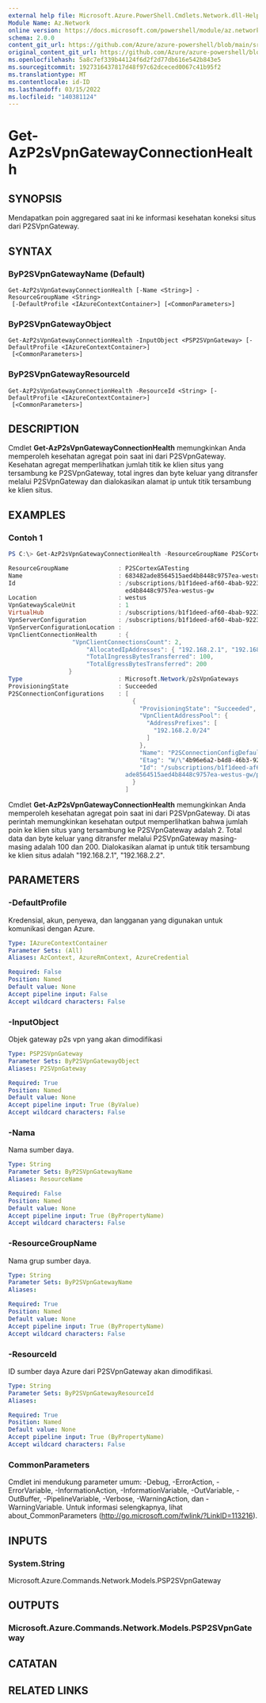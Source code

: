 ```yaml
---
external help file: Microsoft.Azure.PowerShell.Cmdlets.Network.dll-Help.xml
Module Name: Az.Network
online version: https://docs.microsoft.com/powershell/module/az.network/get-azp2svpngatewayconnectionhealth
schema: 2.0.0
content_git_url: https://github.com/Azure/azure-powershell/blob/main/src/Network/Network/help/Get-AzP2sVpnGatewayConnectionHealth.md
original_content_git_url: https://github.com/Azure/azure-powershell/blob/main/src/Network/Network/help/Get-AzP2sVpnGatewayConnectionHealth.md
ms.openlocfilehash: 5a8c7ef339b44124f6d2f2d77db616e542b843e5
ms.sourcegitcommit: 1927316437817d48f97c62dceced0067c41b95f2
ms.translationtype: MT
ms.contentlocale: id-ID
ms.lasthandoff: 03/15/2022
ms.locfileid: "140381124"
---
```

# Get-AzP2sVpnGatewayConnectionHealth

## SYNOPSIS
Mendapatkan poin aggregared saat ini ke informasi kesehatan koneksi situs dari P2SVpnGateway.

## SYNTAX

### ByP2SVpnGatewayName (Default)
```
Get-AzP2sVpnGatewayConnectionHealth [-Name <String>] -ResourceGroupName <String>
 [-DefaultProfile <IAzureContextContainer>] [<CommonParameters>]
```

### ByP2SVpnGatewayObject
```
Get-AzP2sVpnGatewayConnectionHealth -InputObject <PSP2SVpnGateway> [-DefaultProfile <IAzureContextContainer>]
 [<CommonParameters>]
```

### ByP2SVpnGatewayResourceId
```
Get-AzP2sVpnGatewayConnectionHealth -ResourceId <String> [-DefaultProfile <IAzureContextContainer>]
 [<CommonParameters>]
```

## DESCRIPTION
Cmdlet **Get-AzP2sVpnGatewayConnectionHealth** memungkinkan Anda memperoleh kesehatan agregat poin saat ini dari P2SVpnGateway. Kesehatan agregat memperlihatkan jumlah titik ke klien situs yang tersambung ke P2SVpnGateway, total ingres dan byte keluar yang ditransfer melalui P2SVpnGateway dan dialokasikan alamat ip untuk titik tersambung ke klien situs.

## EXAMPLES

### Contoh 1
```powershell
PS C:\> Get-AzP2sVpnGatewayConnectionHealth -ResourceGroupName P2SCortexGATesting -Name 683482ade8564515aed4b8448c9757ea-westus-gw

ResourceGroupName              : P2SCortexGATesting
Name                           : 683482ade8564515aed4b8448c9757ea-westus-gw
Id                             : /subscriptions/b1f1deed-af60-4bab-9223-65d340462e24/resourceGroups/P2SCortexGATesting/providers/Microsoft.Network/p2sVpnGateways/683482ade8564515a
                                 ed4b8448c9757ea-westus-gw
Location                       : westus
VpnGatewayScaleUnit            : 1
VirtualHub                     : /subscriptions/b1f1deed-af60-4bab-9223-65d340462e24/resourceGroups/P2SCortexGATesting/providers/Microsoft.Network/virtualHubs/WestUsVirtualHub
VpnServerConfiguration         : /subscriptions/b1f1deed-af60-4bab-9223-65d340462e24/resourceGroups/P2SCortexGATesting/providers/Microsoft.Network/vpnServerConfigurations/WestUsConfig
VpnServerConfigurationLocation :
VpnClientConnectionHealth      : { 
                  "VpnClientConnectionsCount": 2,
                      "AllocatedIpAddresses": { "192.168.2.1", "192.168.2.2" },
                      "TotalIngressBytesTransferred": 100,
                      "TotalEgressBytesTransferred": 200
                 }
Type                           : Microsoft.Network/p2sVpnGateways
ProvisioningState              : Succeeded
P2SConnectionConfigurations    : [
                                   {
                                     "ProvisioningState": "Succeeded",
                                     "VpnClientAddressPool": {
                                       "AddressPrefixes": [
                                         "192.168.2.0/24"
                                       ]
                                     },
                                     "Name": "P2SConnectionConfigDefault",
                                     "Etag": "W/\"4b96e6a2-b4d8-46b3-9210-76d40f359bef\"",
                                     "Id": "/subscriptions/b1f1deed-af60-4bab-9223-65d340462e24/resourceGroups/P2SCortexGATesting/providers/Microsoft.Network/p2sVpnGateways/683482
                                 ade8564515aed4b8448c9757ea-westus-gw/p2sConnectionConfigurations/P2SConnectionConfigDefault"
                                   }
                                 ]
```

Cmdlet **Get-AzP2sVpnGatewayConnectionHealth** memungkinkan Anda memperoleh kesehatan agregat poin saat ini dari P2SVpnGateway. Di atas perintah memungkinkan kesehatan output memperlihatkan bahwa jumlah poin ke klien situs yang tersambung ke P2SVpnGateway adalah 2. Total data dan byte keluar yang ditransfer melalui P2SVpnGateway masing-masing adalah 100 dan 200. Dialokasikan alamat ip untuk titik tersambung ke klien situs adalah "192.168.2.1", "192.168.2.2".

## PARAMETERS

### -DefaultProfile
Kredensial, akun, penyewa, dan langganan yang digunakan untuk komunikasi dengan Azure.

```yaml
Type: IAzureContextContainer
Parameter Sets: (All)
Aliases: AzContext, AzureRmContext, AzureCredential

Required: False
Position: Named
Default value: None
Accept pipeline input: False
Accept wildcard characters: False
```

### -InputObject
Objek gateway p2s vpn yang akan dimodifikasi

```yaml
Type: PSP2SVpnGateway
Parameter Sets: ByP2SVpnGatewayObject
Aliases: P2SVpnGateway

Required: True
Position: Named
Default value: None
Accept pipeline input: True (ByValue)
Accept wildcard characters: False
```

### -Nama
Nama sumber daya.

```yaml
Type: String
Parameter Sets: ByP2SVpnGatewayName
Aliases: ResourceName

Required: False
Position: Named
Default value: None
Accept pipeline input: True (ByPropertyName)
Accept wildcard characters: False
```

### -ResourceGroupName
Nama grup sumber daya.

```yaml
Type: String
Parameter Sets: ByP2SVpnGatewayName
Aliases:

Required: True
Position: Named
Default value: None
Accept pipeline input: True (ByPropertyName)
Accept wildcard characters: False
```

### -ResourceId
ID sumber daya Azure dari P2SVpnGateway akan dimodifikasi.

```yaml
Type: String
Parameter Sets: ByP2SVpnGatewayResourceId
Aliases:

Required: True
Position: Named
Default value: None
Accept pipeline input: True (ByPropertyName)
Accept wildcard characters: False
```

### CommonParameters
Cmdlet ini mendukung parameter umum: -Debug, -ErrorAction, -ErrorVariable, -InformationAction, -InformationVariable, -OutVariable, -OutBuffer, -PipelineVariable, -Verbose, -WarningAction, dan -WarningVariable. Untuk informasi selengkapnya, lihat about_CommonParameters (http://go.microsoft.com/fwlink/?LinkID=113216).

## INPUTS

### System.String
Microsoft.Azure.Commands.Network.Models.PSP2SVpnGateway

## OUTPUTS

### Microsoft.Azure.Commands.Network.Models.PSP2SVpnGateway

## CATATAN

## RELATED LINKS
